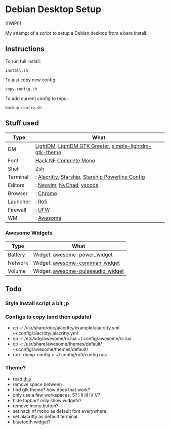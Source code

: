 # Debian Desktop Setup

((WIP!))

My attempt of a script to setup a Debian desktop from a bare install.

## Instructions
To run full install:
```
install.sh
```
To just copy new config:
```
copy-config.sh
```
To add current config to repo:
```
backup-config.sh
```

## Stuff used
 | Type | What |
 | --- | --- |
 | DM | [LightDM](https://github.com/canonical/lightdm), [LightDM GTK Greeter](https://github.com/Xubuntu/lightdm-gtk-greeter), [simple-lightdm-gtk-theme](https://github.com/freande/simple-lightdm-gtk-theme) |
 | Font | [Hack NF Complete Mono](https://github.com/ryanoasis/nerd-fonts.git) |
 | Shell | [Zsh](https://www.zsh.org/) |
 | Terminal | : [Alacritty](https://alacritty.org/), [Starship](https://starship.rs/), [Starship Powerline Config](https://github.com/freande/starship-powerline-config) |
 | Editors | : [Neovim](https://neovim.io/), [NvChad](https://github.com/NvChad/NvChad), [vscode](https://code.visualstudio.com/) |
 | Browser | : [Chrome](https://www.google.com/chrome/) |
 | Launcher | : [Rofi](https://github.com/davatorium/rofi) |
 | Firewall | : [UFW](https://manpages.ubuntu.com/manpages/bionic/en/man8/ufw.8.html) |
 | WM | : [Awesome](https://awesomewm.org/) |

### Awesome Widgets
| Type | What |
 |---|---|
 | Battery |  Widget: [awesome-power_widget](https://github.com/stefano-m/awesome-power_widget) |
 | Network |  Widget: [awesome-connman_widget](https://github.com/stefano-m/awesome-connman_widget) |
 | Volume |  Widget: [awesome-pulseaudio_widget](https://github.com/stefano-m/awesome-pulseaudio_widget) |
 
## Todo
### Style install script a bit ;p
### Configs to copy (and then update)
- cp -r /usr/share/doc/alacritty/example/alacritty.yml  ~/.config/alacritty/.alacritty.yml
- cp -r /etc/xdg/awesome/rc.lua ~/.config/awesome/rc.lua
- cp -r /usr/share/awesome/themes/default/ ~/.config/awesome/themes/default/
- rofi -dump-config > ~/.config/rofi/config.rasi
### Theme?
- read [this](http://epsi-rns.github.io/desktop/2019/06/15/awesome-overview.html)
- remove space between
- find gtk theme? how does that work?
- only use a few workspaces, 5? I II III IV V?
- hide topbar? only show widgets?
- remove menu button?
- set hack nf mono as default font everywhere
- set alacritty as default terminal
- bluetooth widget?
